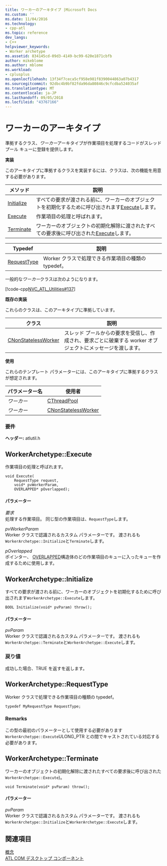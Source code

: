 ```yaml
---
title: ワーカーのアーキタイプ |Microsoft Docs
ms.custom: ''
ms.date: 11/04/2016
ms.technology:
- cpp-atl
ms.topic: reference
dev_langs:
- C++
helpviewer_keywords:
- Worker archetype
ms.assetid: 834145cd-09d3-4149-bc99-620e1871cbfb
author: mikeblome
ms.author: mblome
ms.workload:
- cplusplus
ms.openlocfilehash: 13f34f7ceca5cf958e981f8390044863a07b4317
ms.sourcegitcommit: 92dbc4b9bf82fda96da80846c9cfcdba524035af
ms.translationtype: MT
ms.contentlocale: ja-JP
ms.lasthandoff: 09/05/2018
ms.locfileid: "43767166"
---
```

# <a name="worker-archetype"></a>ワーカーのアーキタイプ

準拠するクラス、*ワーカー*アーキタイプが作業項目を処理するコードがスレッド プール キューに登録を提供します。

**実装**

このアーキタイプに準拠するクラスを実装するには、クラスは、次の機能を用意する必要があります。

|メソッド|説明|
|------------|-----------------|
|[Initialize](#initialize)|すべての要求が渡される前に、ワーカーのオブジェクトを初期化するために呼び出されます[Execute](#execute)します。|
|[Execute](#execute)|作業項目の処理と呼ばれます。|
|[Terminate](#terminate)|ワーカーのオブジェクトの初期化解除に渡されたすべての要求後に呼び出された[Execute](#execute)します。|

|Typedef|説明|
|-------------|-----------------|
|[RequestType](#requesttype)|Worker クラスで処理できる作業項目の種類の typedef。|

一般的な*ワーカー*クラスは次のようになります。

[!code-cpp[NVC_ATL_Utilities#137](../../atl/codesnippet/cpp/worker-archetype_1.cpp)]

**既存の実装**

これらのクラスは、このアーキタイプに準拠しています。

|クラス|説明|
|-----------|-----------------|
|[CNonStatelessWorker](../../atl/reference/cnonstatelessworker-class.md)|スレッド プールからの要求を受信し、作成され、要求ごとに破棄する worker オブジェクトにメッセージを渡します。|

**使用**

これらのテンプレート パラメーターには、このアーキタイプに準拠するクラスが想定されます。

|パラメーター名|使用者|
|--------------------|-------------|
|*ワーカー*|[CThreadPool](../../atl/reference/cthreadpool-class.md)|
|*ワーカー*|[CNonStatelessWorker](../../atl/reference/cnonstatelessworker-class.md)|

### <a name="requirements"></a>要件

**ヘッダー:** atlutil.h

## <a name="execute"></a>WorkerArchetype::Execute

作業項目の処理と呼ばれます。

```  
void Execute(
    RequestType request,  
    void* pvWorkerParam,  
    OVERLAPPED* pOverlapped);
```

#### <a name="parameters"></a>パラメーター

*要求*  
処理する作業項目。 同じ型の作業項目は、`RequestType`します。

*pvWorkerParam*  
Worker クラスで認識されるカスタム パラメーターです。 渡されるも`WorkerArchetype::Initialize`と`Terminate`します。

*pOverlapped*  
ポインター、 [OVERLAPPED](/windows/desktop/api/minwinbase/ns-minwinbase-_overlapped)構造体のどの作業項目のキューに入ったキューを作成するために使用します。

## <a name="initialize"></a> WorkerArchetype::Initialize

すべての要求が渡される前に、ワーカーのオブジェクトを初期化するために呼び出されます`WorkerArchetype::Execute`します。  
```
BOOL Initialize(void* pvParam) throw();
```

#### <a name="parameters"></a>パラメーター

*pvParam*  
Worker クラスで認識されるカスタム パラメーターです。 渡されるも`WorkerArchetype::Terminate`と`WorkerArchetype::Execute`します。

### <a name="return-value"></a>戻り値

成功した場合、TRUE を返すを返します。

## <a name="requesttype"></a> WorkerArchetype::RequestType

Worker クラスで処理できる作業項目の種類の typedef。

```  
typedef MyRequestType RequestType;    
```

### <a name="remarks"></a>Remarks

この型の最初のパラメーターとして使用する必要があります`WorkerArchetype::Execute`ULONG_PTR との間でキャストされている対応する必要があります。

## <a name="terminate"></a> WorkerArchetype::Terminate

ワーカーのオブジェクトの初期化解除に渡されたすべての要求後に呼び出された`WorkerArchetype::Execute`)。

``` 
void Terminate(void* pvParam) throw();
```

#### <a name="parameters"></a>パラメーター

*pvParam*  
Worker クラスで認識されるカスタム パラメーターです。 渡されるも`WorkerArchetype::Initialize`と`WorkerArchetype::Execute`します。

## <a name="see-also"></a>関連項目

[概念](../../atl/active-template-library-atl-concepts.md)   
[ATL COM デスクトップ コンポーネント](../../atl/atl-com-desktop-components.md)

